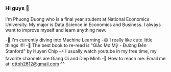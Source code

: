 ### Hi guys 👋

I'm Phuong Duong who is a final year student at National Economics University. My major is Data Science in Economics and Business. I always want to improve myself and learn anything new. 

-🔭 I'm currently diving into Machine Learning 
-😄 I really like cute little things !!!!
-🌱 The best book to re-read is "Giấc Mơ Mỹ - Đường Đến Stanford"  by Huyen Chip
-⚡ I usually watch youtube in my free time, my favorite channels are Giang Oi and Diep Minh
-💬 How to reach me: 
    Email me at:  dttph2612@gmail.com ^^
